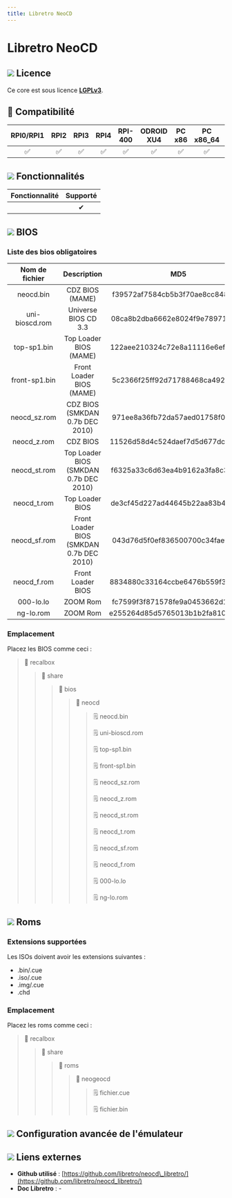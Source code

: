 ```yaml
---
title: Libretro NeoCD
---
```


# Libretro NeoCD



## ![](/migration-images/emulateurs/consoles-de-salon/neo-geo-cd/gerald-g-parchment-background-or-border-5.svg) Licence

Ce core est sous licence [**LGPLv3**](https://github.com/libretro/neocd_libretro/blob/master/LICENSE.md).

## 🔧 Compatibilité

| RPI0/RPI1 | RPI2 | RPI3 | RPI4 | RPI-400 | ODROID XU4 | PC x86 | PC x86\_64 | ODROID GO |
| :---: | :---: | :---: | :---: | :---: | :---: | :---: | :---: | :---: |
| ✅ | ✅ | ✅ | ✅ | ✅ | ✅ | ✅ | ✅ | ✅ |

## ![](/migration-images/emulateurs/consoles-de-salon/neo-geo-cd/cogwheel-145804_640.png) Fonctionnalités

| Fonctionnalité | Supporté |
| :---: | :---: |
|  | ✔ |

## ![](/migration-images/emulateurs/consoles-de-salon/neo-geo-cd/tqfp32.svg) BIOS

### Liste des bios obligatoires

| **Nom de fichier** | Description | MD5 | Fourni |
| :---: | :---: | :---: | :---: |
| neocd.bin | CDZ BIOS \(MAME\) | f39572af7584cb5b3f70ae8cc848aba2 | ❌ |
| uni-bioscd.rom | Universe BIOS CD 3.3 | 08ca8b2dba6662e8024f9e789711c6fc | ❌ |
| top-sp1.bin | Top Loader BIOS \(MAME\) | 122aee210324c72e8a11116e6ef9c0d0 | ❌ |
| front-sp1.bin | Front Loader BIOS \(MAME\) | 5c2366f25ff92d71788468ca492ebeca | ❌ |
| neocd\_sz.rom | CDZ BIOS \(SMKDAN 0.7b DEC 2010\) | 971ee8a36fb72da57aed01758f0a37f5 | ❌ |
| neocd\_z.rom | CDZ BIOS | 11526d58d4c524daef7d5d677dc6b004 | ❌ |
| neocd\_st.rom | Top Loader BIOS \(SMKDAN 0.7b DEC 2010\) | f6325a33c6d63ea4b9162a3fa8c32727 | ❌ |
| neocd\_t.rom | Top Loader BIOS | de3cf45d227ad44645b22aa83b49f450 | ❌ |
| neocd\_sf.rom | Front Loader BIOS \(SMKDAN 0.7b DEC 2010\) | 043d76d5f0ef836500700c34faef774d | ❌ |
| neocd\_f.rom | Front Loader BIOS | 8834880c33164ccbe6476b559f3e37de | ❌ |
| 000-lo.lo | ZOOM Rom | fc7599f3f871578fe9a0453662d1c966 | ❌ |
| ng-lo.rom | ZOOM Rom | e255264d85d5765013b1b2fa8109dd53 | ❌ |

### Emplacement

Placez les BIOS comme ceci :

> 📁 recalbox
>
> > 📁 share
> >
> > > 📁 bios
> > >
> > > > 📁 neocd
> > > >
> > > > > 🗒 neocd.bin
> > > > >
> > > > > 🗒 uni-bioscd.rom
> > > > >
> > > > > 🗒 top-sp1.bin
> > > > >
> > > > > 🗒 front-sp1.bin
> > > > >
> > > > > 🗒 neocd\_sz.rom
> > > > >
> > > > > 🗒 neocd\_z.rom
> > > > >
> > > > > 🗒 neocd\_st.rom
> > > > >
> > > > > 🗒 neocd\_t.rom
> > > > >
> > > > > 🗒 neocd\_sf.rom
> > > > >
> > > > > 🗒 neocd\_f.rom
> > > > >
> > > > > 🗒 000-lo.lo
> > > > >
> > > > > 🗒 ng-lo.rom

## ![](/migration-images/emulateurs/consoles-de-salon/neo-geo-cd/rom-30098_640.png) Roms

### **Extensions supportées**

Les ISOs doivent avoir les extensions suivantes :

* .bin/.cue
* .iso/.cue
* .img/.cue
* .chd

### Emplacement

Placez les roms comme ceci :

> 📁 recalbox
>
> > 📁 share
> >
> > > 📁 roms
> > >
> > > > 📁 neogeocd
> > > >
> > > > > 🗒 fichier.cue
> > > > >
> > > > > 🗒 fichier.bin

## ![](/migration-images/emulateurs/consoles-de-salon/neo-geo-cd/cogwheel-145804_640.png) Configuration avancée de l'émulateur



## ![](/migration-images/emulateurs/consoles-de-salon/neo-geo-cd/kisspng-web-development-world-wide-web-computer-icons-webs-world-wide-web-icon-png-5ab05c24477216.4540070115215073642927.png) Liens externes

* **Github utilisé** : [https://github.com/libretro/neocd\_libretro/](https://github.com/libretro/neocd_libretro/)
* **Doc Libretro** : -

